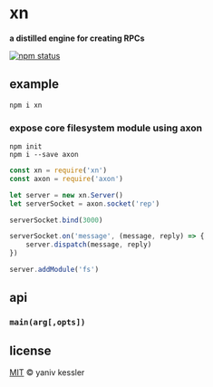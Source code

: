 # xn

**a distilled engine for creating RPCs**

[![npm status](http://img.shields.io/npm/v/xn.svg?style=flat-square)](https://www.npmjs.org/package/xn) 

## example

`npm i xn`

### expose core filesystem module using axon
```
npm init
npm i --save axon
```
```js
const xn = require('xn')
const axon = require('axon')

let server = new xn.Server()
let serverSocket = axon.socket('rep')

serverSocket.bind(3000)

serverSocket.on('message', (message, reply) => {
    server.dispatch(message, reply)
})

server.addModule('fs')
```

## api

### `main(arg[,opts])`

## license

[MIT](http://opensource.org/licenses/MIT) © yaniv kessler

